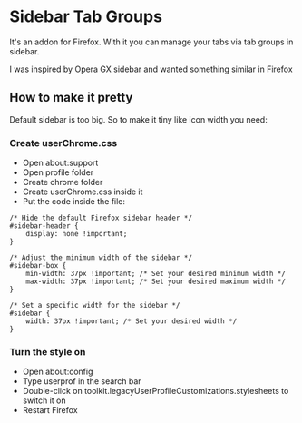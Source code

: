 # Sidebar Tab Groups

It's an addon for Firefox. With it you can manage your tabs
via tab groups in sidebar.

I was inspired by Opera GX sidebar and wanted something
similar in Firefox

## How to make it pretty

Default sidebar is too big. So to make it tiny like icon width
you need:


### Create userChrome.css

- Open about:support
- Open profile folder
- Create chrome folder
- Create userChrome.css inside it
- Put the code inside the file:

```
/* Hide the default Firefox sidebar header */
#sidebar-header {
    display: none !important;
}

/* Adjust the minimum width of the sidebar */
#sidebar-box {
    min-width: 37px !important; /* Set your desired minimum width */
    max-width: 37px !important; /* Set your desired maximum width */
}

/* Set a specific width for the sidebar */
#sidebar {
    width: 37px !important; /* Set your desired width */
}
```

### Turn the style on

- Open about:config
- Type userprof in the search bar
- Double-click on toolkit.legacyUserProfileCustomizations.stylesheets to switch it on
- Restart Firefox
